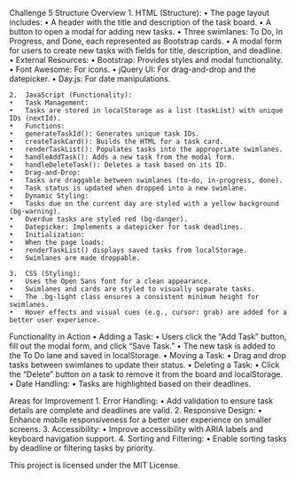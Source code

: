 Challenge 5
Structure Overview
	1.	HTML (Structure):
	•	The page layout includes:
	•	A header with the title and description of the task board.
	•	A button to open a modal for adding new tasks.
	•	Three swimlanes: To Do, In Progress, and Done, each represented as Bootstrap cards.
	•	A modal form for users to create new tasks with fields for title, description, and deadline.
	•	External Resources:
	•	Bootstrap: Provides styles and modal functionality.
	•	Font Awesome: For icons.
	•	jQuery UI: For drag-and-drop and the datepicker.
	•	Day.js: For date manipulations.

	2.	JavaScript (Functionality):
	•	Task Management:
	•	Tasks are stored in localStorage as a list (taskList) with unique IDs (nextId).
	•	Functions:
	•	generateTaskId(): Generates unique task IDs.
	•	createTaskCard(): Builds the HTML for a task card.
	•	renderTaskList(): Populates tasks into the appropriate swimlanes.
	•	handleAddTask(): Adds a new task from the modal form.
	•	handleDeleteTask(): Deletes a task based on its ID.
	•	Drag-and-Drop:
	•	Tasks are draggable between swimlanes (to-do, in-progress, done).
	•	Task status is updated when dropped into a new swimlane.
	•	Dynamic Styling:
	•	Tasks due on the current day are styled with a yellow background (bg-warning).
	•	Overdue tasks are styled red (bg-danger).
	•	Datepicker: Implements a datepicker for task deadlines.
	•	Initialization:
	•	When the page loads:
	•	renderTaskList() displays saved tasks from localStorage.
	•	Swimlanes are made droppable.

	3.	CSS (Styling):
	•	Uses the Open Sans font for a clean appearance.
	•	Swimlanes and cards are styled to visually separate tasks.
	•	The .bg-light class ensures a consistent minimum height for swimlanes.
	•	Hover effects and visual cues (e.g., cursor: grab) are added for a better user experience.

Functionality in Action
	•	Adding a Task:
	•	Users click the “Add Task” button, fill out the modal form, and click “Save Task.”
	•	The new task is added to the To Do lane and saved in localStorage.
	•	Moving a Task:
	•	Drag and drop tasks between swimlanes to update their status.
	•	Deleting a Task:
	•	Click the “Delete” button on a task to remove it from the board and localStorage.
	•	Date Handling:
	•	Tasks are highlighted based on their deadlines.

Areas for Improvement
	1.	Error Handling:
	•	Add validation to ensure task details are complete and deadlines are valid.
	2.	Responsive Design:
	•	Enhance mobile responsiveness for a better user experience on smaller screens.
	3.	Accessibility:
	•	Improve accessibility with ARIA labels and keyboard navigation support.
	4.	Sorting and Filtering:
	•	Enable sorting tasks by deadline or filtering tasks by priority.

This project is licensed under the MIT License.